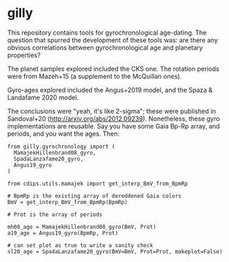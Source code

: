 # gilly

This repository contains tools for gyrochronological age-dating.  The question
that spurred the development of these tools was: are there any obvious
correlations between gyrochronological age and planetary properties?

The planet samples explored included the CKS one. The rotation periods were
from Mazeh+15 (a supplement to the McQuillan ones).

Gyro-ages explored included the Angus+2019 model, and the Spaza & Landafame
2020 model.

The conclusions were "yeah, it's like 2-sigma"; these were published in
Sandoval+20 (http://arxiv.org/abs/2012.09239).  Nonetheless, these gyro
implementations are reusable.  Say you have some Gaia Bp-Rp array, and periods,
and you want the ages. Then:

```
from gilly.gyrochronology import (
  MamajekHillenbrand08_gyro,
  SpadaLanzafame20_gyro,
  Angus19_gyro
)

from cdips.utils.mamajek import get_interp_BmV_from_BpmRp

# BpmRp is the existing array of dereddened Gaia colors
BmV = get_interp_BmV_from_BpmRp(BpmRp)

# Prot is the array of periods

mh08_age = MamajekHillenbrand08_gyro(BmV, Prot)
a19_age = Angus19_gyro(BpmRp, Prot)

# can set plot as true to write a sanity check
sl20_age = SpadaLanzafame20_gyro(BmV=BmV, Prot=Prot, makeplot=False)
```
